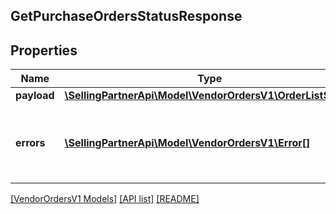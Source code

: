 ## GetPurchaseOrdersStatusResponse

## Properties

Name | Type | Description | Notes
------------ | ------------- | ------------- | -------------
**payload** | [**\SellingPartnerApi\Model\VendorOrdersV1\OrderListStatus**](OrderListStatus.md) |  | [optional]
**errors** | [**\SellingPartnerApi\Model\VendorOrdersV1\Error[]**](Error.md) | A list of error responses returned when a request is unsuccessful. | [optional]

[[VendorOrdersV1 Models]](../) [[API list]](../../Api) [[README]](../../../README.md)

